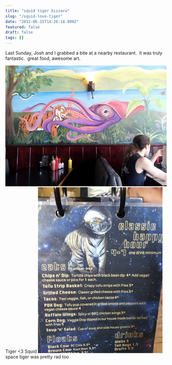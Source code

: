 ```yaml
---
title: "squid tiger bizzaro"
slug: "/squid-love-tiger"
date: "2012-06-15T14:26:18.000Z"
featured: false
draft: false
tags: []
---
```


Last Sunday, Josh and I grabbed a bite at a nearby restaurant.  it was truly fantastic.  great food, awesome art.

![](./images/20120610_125219.jpg "tiger_squid_love") Tiger <3 Squid ![Space Tiger](./images/20120610_120927.jpg "tiger_space") space tiger was pretty rad too
